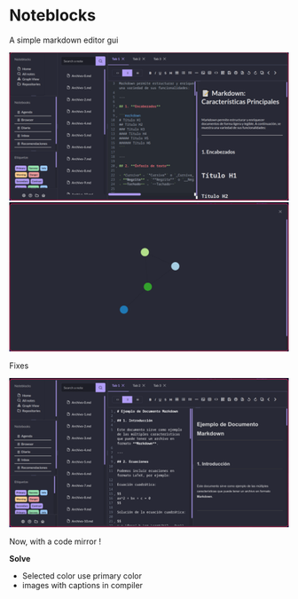 # Noteblocks

A simple markdown editor gui

![alt text](image-1.png)
![alt text](image-2.png)

Fixes

![alt text](image-3.png)

Now, with a code mirror !

**Solve**
- Selected color use primary color
- images with captions in compiler